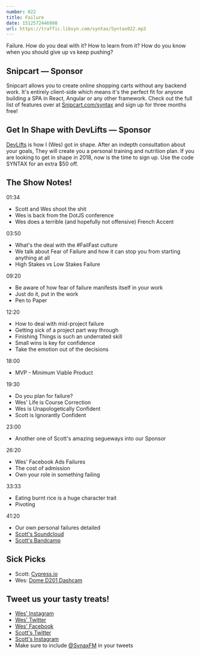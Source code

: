 ```yaml
---
number: 022
title: Failure
date: 1512572446998
url: https://traffic.libsyn.com/syntax/Syntax022.mp3
---
```


Failure. How do you deal with it? How to learn from it? How do you know when you should give up vs keep pushing?

## Snipcart — Sponsor

Snipcart allows you to create online shopping carts without any backend work. It's entirely client-side which means it's the perfect fit for anyone building a SPA in React, Angular or any other framework. Check out the full list of features over at [Snipcart.com/syntax](https://snipcart.com/syntax) and sign up for three months free!

## Get In Shape with DevLifts — Sponsor

[DevLifts](https://devlifts.io/) is how I (Wes) got in shape. After an indepth consultation about your goals, They will create you a personal training and nutrition plan. If you are looking to get in shape in 2018, now is the time to sign up. Use the code SYNTAX for an extra $50 off.

## The Show Notes!

01:34

* Scott and Wes shoot the shit
* Wes is back from the DotJS conference
* Wes does a terrible (and hopefully not offensive) French Accent

03:50

* What's the deal with the #FailFast culture
* We talk about Fear of Failure and how it can stop you from starting anything at all
* High Stakes vs Low Stakes Failure

09:20

* Be aware of how fear of failure manifests itself in your work
* Just do it, put in the work
* Pen to Paper

12:20

* How to deal with mid-project failure
* Getting sick of a project part way through
* Finishing Things is such an underrated skill
* Small wins is key for confidence
* Take the emotion out of the decisions

18:00

* MVP - Minimum Viable Product

19:30

* Do you plan for failure?
* Wes' Life is Course Correction
* Wes is Unapologetically Confident
* Scott is Ignorantly Confident


23:00

* Another one of Scott's amazing segueways into our Sponsor

26:20
* Wes' Facebook Ads Failures
* The cost of admission
* Own your role in something failing

33:33
* Eating burnt rice is a huge character trait
* Pivoting

41:20

* Our own personal failures detailed
* [Scott's Soundcloud](https://soundcloud.com/domesticrobot/sets/best-of-domestic-robot)
* [Scott's Bandcamp](https://domesticrobot.bandcamp.com/)

## Sick Picks
* Scott: [Cypress.io](https://cypress.io)
* Wes: [Dome D201 Dashcam](http://amzn.to/2jlCAFL)

## Tweet us your tasty treats!
* [Wes' Instagram](https://www.instagram.com/wesbos/)
* [Wes' Twitter](https://twitter.com/wesbos)
* [Wes' Facebook](https://www.facebook.com/wesbos.developer)
* [Scott's Twitter](https://twitter.com/stolinski)
* [Scott's Instagram](https://www.instagram.com/stolinski/)
* Make sure to include [@SynaxFM](https://twitter.com/SyntaxFM) in your tweets
